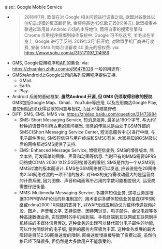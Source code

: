 also:: Google Mobile Service
- > 2018年7月, 欧盟在对 Google 相关问题进行调查之后, 欧盟对谷歌处以创纪录规模的反垄断罚款, 金额将高达43亿欧元(50亿美元). 欧盟指责谷歌通过滥用其 Android 市场的主导地位, 而将自家的搜索引擎和 Chrome 应用程序捆绑到操作系统中. Google 可不吃这亏, 羊毛出在羊身上, Google 进行了反制. 2019年2月1日开始, 对欧盟手机厂商进行收费, 安装 GMS 的每台设备收 40 美元的授权费.  via: https://www.sohu.com/a/315171197_114986
- GMS, Google应用程序和[API](https://developers.google.com/android/guides/overview)的集合. via: https://zhuanlan.zhihu.com/p/66478028 一般的用途有:
- GMS为Android上Google公司的系列应用程序提供支持.
  - GMail.
  - Earth.
  - Play.
- Android 系统的基础框架. **虽然Android 开源, 但 GMS 仍须取得谷歌的授权**. GMS包括Google Map、Gmail、YouTube等应用, 以及应用商店Google Play, 要使用就必须获得谷歌的同意与授权, 而且不得随意修改.
- DiFF: SMS, EMS, MMS via:  https://zhidao.baidu.com/question/21473984
  - SMS: Short Messaging Service, 短消息服务, 最多达160个字节, 与大约1秒钟的语音呼叫所占用的空间相当. 消息的传输总是由处于GSM外部的SMSC(Short Messaging Service Center, 短消息服务中心)进行中继, 与电子邮件类似, SMS短信只与用户终端和SMSC有关. 大家熟知的GSM及以后的网络都对SMS提供了支持.
  - EMS: Enhanced Message Service, 增强短信业务, SMS的增强版本, 除文本外, 可发简单的图像、声音和动画等信息. 当时已有的MMS需要GPRS网络或CDMA 2000 1X(2.5G网络)普及的限制, SMS是作为一个从SMS到MMS过渡的版本而设计. EMS在GSM网络就可以发送, 应该说是在2G网络向2.5G网络过渡的一项不错的技术. 对EMS的支持需改动最大的是运营商的计费系统, 因为图像、声音和动画等所占用的字数可能相差很大, 运营商需要仔细衡量.
  - MMS: Multimedia Messaging Service, 多媒体短信业务, 这项业务是根据3GPP和WAP论坛的标准制定的. 用术语讲多媒体短信业务是在GPRS网络或cdma2000 1X网络的支持下, 以WAP无线应用协议为载体传送视频片段、图片、声音和文字. 支持语音、因特网浏览、电子邮件、会议电视等多种高速数据业务, 实现即时的手机端到端、手机终端到互联网或互联网到手机终端的多媒体信息传送. 这种业务的出现可以替代部分电子邮件的功能, 可以作为明信片的电子版, 提供的服务内容极为丰富. 这种业务发展的最大障碍是目前2.5G网络速度的限制, 网络速度慢直接导致了资费过高, 虽然价格已经下降很多, 但仍然是大多数用户不能承受的.